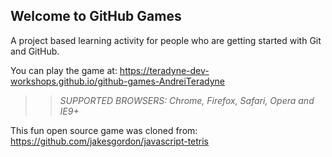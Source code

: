 ## Welcome to GitHub Games

A project based learning activity for people who are getting started with Git and GitHub.

You can play the game at: https://teradyne-dev-workshops.github.io/github-games-AndreiTeradyne

>> _*SUPPORTED BROWSERS*: Chrome, Firefox, Safari, Opera and IE9+_

This fun open source game was cloned from: https://github.com/jakesgordon/javascript-tetris
